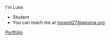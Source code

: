 I'm Luke 
- Student
- You can reach me at mosesl27@wpsma.org




[Portfolio](https://mosesl2.github.io/Portfolioo/)

